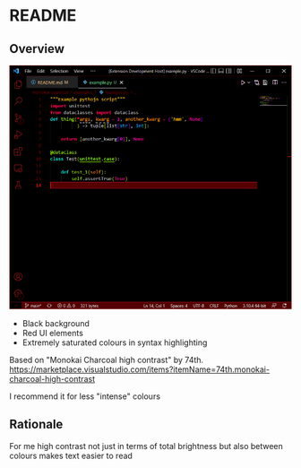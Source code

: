 # README

## Overview

![](images/python_example.png)

- Black background
- Red UI elements
- Extremely saturated colours in syntax highlighting

Based on "Monokai Charcoal high contrast" by 74th. 
<https://marketplace.visualstudio.com/items?itemName=74th.monokai-charcoal-high-contrast>

I recommend it for less "intense" colours

## Rationale

For me high contrast not just in terms of total brightness but also between colours makes text easier to read